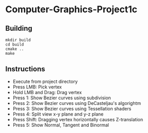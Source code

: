 # Computer-Graphics-Project1c

## Building
```
mkdir build
cd build
cmake ..
make
```

## Instructions
* Execute from project directory
* Press LMB: Pick vertex
* Hold LMB and Drag: Drag vertex
* Press 1: Show Bezier curves using subdivision
* Press 2: Show Bezier curves using DeCasteljau's algorightm
* Press 3: Show Bezier curves using Tessellation shaders
* Press 4: Split view x-y plane and y-z plane
* Press Shift: Dragging vertex horizontally causes Z-translation
* Press 5: Show Normal, Tangent and Binormal
